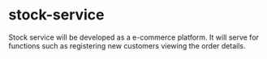 # stock-service
Stock service will be developed as a e-commerce platform. It will serve for functions such as registering new customers viewing the order details.
